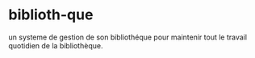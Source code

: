 # biblioth-que
un systeme de gestion de son bibliothéque pour maintenir tout le travail quotidien de la bibliothèque.
